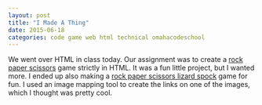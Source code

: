 ```yaml
---
layout: post
title: "I Made A Thing"
date: 2015-06-18
categories: code game web html technical omahacodeschool
---
```


We went over HTML in class today. Our assignment was to create a [rock paper scissors](http://priest-peggy-45123.bitballoon.com) game strictly in HTML. It was a fun little project, but I wanted more. I ended up also making a [rock paper scissors lizard spock](http://lizard-spock.bitballoon.com) game for fun. I used an image mapping tool to create the links on one of the images, which I thought was pretty cool.
